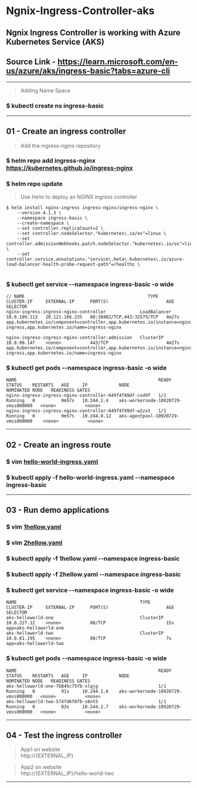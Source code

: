 # Ngnix-Ingress-Controller-aks

## Ngnix Ingress Controller is working with Azure Kubernetes Service (AKS)

## Source Link - https://learn.microsoft.com/en-us/azure/aks/ingress-basic?tabs=azure-cli

***
> Adding Name Space

### $ kubectl create ns ingress-basic
***
## 01 - Create an ingress controller

> Add the ingress-nginx repository

### $ helm repo add ingress-nginx https://kubernetes.github.io/ingress-nginx
### $ helm repo update

> Use Helm to deploy an NGINX ingress controller

~~~
$ helm install nginx-ingress ingress-nginx/ingress-nginx \
    --version 4.1.3 \
    --namespace ingress-basic \
    --create-namespace \
    --set controller.replicaCount=2 \
    --set controller.nodeSelector."kubernetes\.io/os"=linux \
    --set controller.admissionWebhooks.patch.nodeSelector."kubernetes\.io/os"=linux \
    --set controller.service.annotations."service\.beta\.kubernetes\.io/azure-load-balancer-health-probe-request-path"=/healthz \
    
~~~

### $ kubectl get service --namespace ingress-basic -o wide

~~~
// NAME                                               TYPE           CLUSTER-IP     EXTERNAL-IP      PORT(S)                      AGE     SELECTOR
nginx-ingress-ingress-nginx-controller             LoadBalancer   10.0.109.112   20.121.166.235   80:30482/TCP,443:32575/TCP   4m27s  app.kubernetes.io/component=controller,app.kubernetes.io/instance=nginx-ingress,app.kubernetes.io/name=ingress-nginx

nginx-ingress-ingress-nginx-controller-admission   ClusterIP      10.0.90.147    <none>           443/TCP                      4m27s   app.kubernetes.io/component=controller,app.kubernetes.io/instance=nginx-ingress,app.kubernetes.io/name=ingress-nginx
~~~

### $ kubectl get pods --namespace ingress-basic -o wide

~~~
NAME                                                      READY   STATUS    RESTARTS   AGE     IP            NODE                                 NOMINATED NODE   READINESS GATES
nginx-ingress-ingress-nginx-controller-649f4f89df-cxd9f   1/1     Running   0          9m57s   10.244.1.4    aks-workernode-10920729-vmss000000   <none>           <none>
nginx-ingress-ingress-nginx-controller-649f4f89df-w2zst   1/1     Running   0          9m57s   10.244.0.12   aks-agentpool-10920729-vmss000000    <none>           <none>
~~~
***
## 02 - Create an ingress route

### $ vim [hello-world-ingress.yaml](https://github.com/gaurav-info7/Ngnix-Ingress-Controller-aks/blob/main/hello-world-ingress.yaml)

### $ kubectl apply -f hello-world-ingress.yaml --namespace ingress-basic

***
## 03 - Run demo applications

### $ vim [1hellow.yaml](https://github.com/gaurav-info7/Ngnix-Ingress-Controller-aks/blob/main/1hellow.yaml)

### $ vim [2hellow.yaml](https://github.com/gaurav-info7/Ngnix-Ingress-Controller-aks/blob/main/2hellow.yaml)


### $ kubectl apply -f 1hellow.yaml --namespace ingress-basic

### $ kubectl apply -f 2hellow.yaml --namespace ingress-basic

### $ kubectl get service --namespace ingress-basic -o wide

~~~
NAME                                               TYPE           CLUSTER-IP     EXTERNAL-IP      PORT(S)                      AGE     SELECTOR
aks-helloworld-one                                 ClusterIP      10.0.227.12    <none>           80/TCP                       15s     app=aks-helloworld-one
aks-helloworld-two                                 ClusterIP      10.0.61.195    <none>           80/TCP                       7s      app=aks-helloworld-two
~~~

### $ kubectl get pods --namespace ingress-basic -o wide

~~~
NAME                                                      READY   STATUS    RESTARTS   AGE     IP            NODE                                 NOMINATED NODE   READINESS GATES
aks-helloworld-one-7b845c75fb-slqjg                       1/1     Running   0          91s     10.244.1.6    aks-workernode-10920729-vmss000000   <none>           <none>
aks-helloworld-two-574fd6f6fb-s6nt5                       1/1     Running   0          83s     10.244.1.7    aks-workernode-10920729-vmss000000   <none>           <none>
~~~
***

## 04 - Test the ingress controller

> App1 on website  
http://{EXTERNAL_IP}

> App2 on website  
http://{EXTERNAL_IP}/hello-world-two

***



